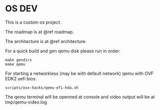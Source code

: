 OS DEV
======

This is a custom os project.

The roadmap is at @ref roadmap.

The architecture is at @ref architecture.

For a quick build and gen qemu disk please run in order:

```
make gendirs
make qemu
```

For starting a networkless (may be with default network) qemu with OVF EDK2 uefi bios:

```
scripts/osx-hacks/qemu-efi-hda.sh
```

The qemu terminal will be openned at console and video output will be at tmp/qemu-video.log
